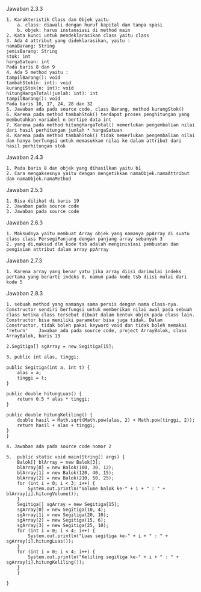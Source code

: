 Jawaban 2.3.3

    1. Karakteristik Class dan Objek yaitu 
       	a. class: diawali dengan huruf kapital dan tanpa spasi 
       	b. objek: harus instansiasi di method main
    2. Kata kunci untuk mendeklarasikan class yaitu class
    3. Ada 4 attribut yang dideklarasikan, yaitu : 
	namaBarang: String 
	jenisBarang: String 
	stok: int 
	hargaSatuan: int 
	Pada baris 8 dan 9
    4. Ada 5 method yaitu : 
	tampilBarang(): void 
	tambahStok(n: int): void 
	kurangiStok(n: int): void 
	hitungHargaTotal(jumlah: int): int 
	tampilBarang(): void 
	Pada baris 10, 17, 24, 28 dan 32
    5. Jawaban ada pada source code, class Barang, method kurangStok()
    6. Karena pada method tambahStok() terdapat proses penghitungan yang membutuhkan variabel n bertipe data int
    7. Karena pada method hitungHargaTotal() memerlukan pengembalian nilai dari hasil perhitungan jumlah * hargaSatuan
    8. Karena pada method tambahStok() tidak memerlukan pengembalian nilai dan hanya berfungsi untuk memasukkan nilai ke dalam attribut dari hasil perhitungan stok

Jawaban 2.4.3

    1. Pada baris 8 dan objek yang dihasilkan yaitu b1
    2. Cara mengaksesnya yaitu dengan mengetikkan namaObjek.namaAttribut dan namaObjek.namaMethod

Jawaban 2.5.3

    1. Bisa dilihat di baris 19
    2. Jawaban pada source code
    3. Jawaban pada source code

Jawaban 2.6.3

    1. Maksudnya yaitu membuat Array objek yang namanya ppArray di suatu class class PersegiPanjang dengan panjang array sebanyak 3
    2. yang di,maksud dlm kode tsb adalah menginisiasi pembuatan dan pengisian attribut dalam array ppArray

Jawaban 2.7.3

    1. Karena array yang benar yatu jika array diisi darimulai indeks pertama yang berarti indeks 0, namun pada kode tsb diisi mulai dari kode 5
	   
Jawaban 2.8.3

    1. sebuah method yang namanya sama persis dengan nama class-nya. Constructor sendiri berfungsi untuk memberikan nilai awal pada sebuah class ketika class tersebut dibuat dalam bentuk objek pada class lain. Constructor bisa memiliki parameter bisa juga tidak. Dalam Constructor, tidak boleh pakai keyword void dan tidak boleh memakai 'return'    Jawaban ada pada source code, project ArrayBalok, class ArrayBalok, baris 13
    
    2.Segitiga[] sgArray = new Segitiga[15];
    
    3. public int alas, tinggi;

    public Segitiga(int a, int t) {
        alas = a;
        tinggi = t;
    }

    public double hitungLuas() {
        return 0.5 * alas * tinggi;
    }

    public double hitungKeliling() {
        double hasil = Math.sqrt(Math.pow(alas, 2) + Math.pow(tinggi, 2));
        return hasil + alas + tinggi;
    }
    }
    
    4. Jawaban ada pada source code nomor 2

    5.  public static void main(String[] args) {
        Balok[] blArray = new Balok[3];
        blArray[0] = new Balok(100, 30, 12);
        blArray[1] = new Balok(120, 40, 15);
        blArray[2] = new Balok(210, 50, 25);
        for (int i = 0; i < 3; i++) {
            System.out.println("Volume balok ke-" + i + " : " + blArray[i].hitungVolume());
        }
        Segitiga[] sgArray = new Segitiga[15];
        sgArray[0] = new Segitiga(10, 4);
        sgArray[1] = new Segitiga(20, 10);
        sgArray[2] = new Segitiga(15, 6);
        sgArray[3] = new Segitiga(25, 10);
        for (int i = 0; i < 4; i++) {
            System.out.println("Luas segitiga ke-" + i + " : " + sgArray[i].hitungLuas());
        }
        for (int i = 0; i < 4; i++) {
            System.out.println("Keliling segitiga ke-" + i + " : " + sgArray[i].hitungKeliling());
        }
    	}

	}
